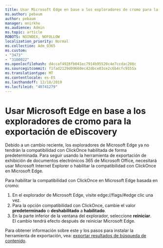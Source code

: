```yaml
---
title: Usar Microsoft Edge en base a los exploradores de cromo para la exportación de eDiscovery
ms.author: pebaum
author: pebaum
manager: mnirkhe
ms.audience: Admin
ms.topic: article
ROBOTS: NOINDEX, NOFOLLOW
localization_priority: Normal
ms.collection: Adm_O365
ms.custom:
- "3473"
- "3100022"
ms.openlocfilehash: d4ccaf4928fb041ec7914b95520c4e7ccdac208c
ms.sourcegitcommit: f1fad2129d09660ec42dbce03ce2c6b4cfc9555a
ms.translationtype: MT
ms.contentlocale: es-ES
ms.lasthandoff: 12/18/2019
ms.locfileid: "40741279"
---
```

# <a name="using-microsoft-edge-based-on-chromium-browsers-for-ediscovery-export"></a>Usar Microsoft Edge en base a los exploradores de cromo para la exportación de eDiscovery

Debido a un cambio reciente, los exploradores de Microsoft Edge ya no tendrán la compatibilidad con ClickOnce habilitada de forma predeterminada. Para seguir usando la herramienta de exportación de exhibición de documentos electrónicos 365 de Microsoft Office, necesitará usar Microsoft Internet Explorer o habilitar la compatibilidad con ClickOnce en Microsoft Edge. 

Para habilitar la compatibilidad con ClickOnce en Microsoft Edge basada en cromo: 
1. En el explorador de Microsoft Edge, visite edge://flags/#edge clic una vez.
2. Para la opción compatibilidad con ClickOnce, cambie el valor **predeterminado** o **deshabilitado** a **habilitado**. 
3. En la parte inferior de la ventana del explorador, seleccione **reiniciar**. <br>
 El cambio tendrá efecto después de reiniciar Microsoft Edge. 

Para obtener información sobre este y los pasos para instalar la herramienta de exportación, vea: [exportar resultados de búsqueda de contenido](https://docs.microsoft.com/microsoft-365/compliance/export-search-results).
